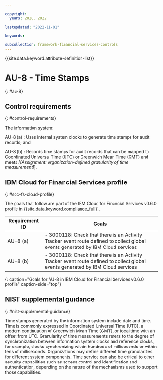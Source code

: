```yaml
---

copyright:
  years: 2020, 2022

lastupdated: "2022-11-01"

keywords:

subcollection: framework-financial-services-controls
---
```


{{site.data.keyword.attribute-definition-list}}

               
# AU-8 - Time Stamps
{: #au-8}

## Control requirements
{: #control-requirements}

The information system:

AU-8 (a)
    : Uses internal system clocks to generate time stamps for audit records; and

AU-8 (b)
    : Records time stamps for audit records that can be mapped to Coordinated Universal Time (UTC) or Greenwich Mean Time (GMT) and meets _[[Assignment: organization-defined granularity of time measurement]_].

## IBM Cloud for Financial Services profile
{: #scc-fs-cloud-profile}

The goals that follow are part of the IBM Cloud for Financial Services v0.6.0 profile in [{{site.data.keyword.compliance_full}}](/docs/security-compliance?topic=security-compliance-getting-started).

| Requirement ID | Goals |
|----------------|-------|
| AU-8 (a) | - 3000118: Check that there is an Activity Tracker event route defined to collect global events generated by IBM Cloud services | 
| AU-8 (b) | - 3000118: Check that there is an Activity Tracker event route defined to collect global events generated by IBM Cloud services | 
{: caption="Goals for AU-8 in IBM Cloud for Financial Services v0.6.0 profile" caption-side="top"}

## NIST supplemental guidance
{: #nist-supplemental-guidance}

Time stamps generated by the information system include date and time. Time is commonly expressed in Coordinated Universal Time (UTC), a modern continuation of Greenwich Mean Time (GMT), or local time with an offset from UTC. Granularity of time measurements refers to the degree of synchronization between information system clocks and reference clocks, for example, clocks synchronizing within hundreds of milliseconds or within tens of milliseconds. Organizations may define different time granularities for different system components. Time service can also be critical to other security capabilities such as access control and identification and authentication, depending on the nature of the mechanisms used to support those capabilities.





